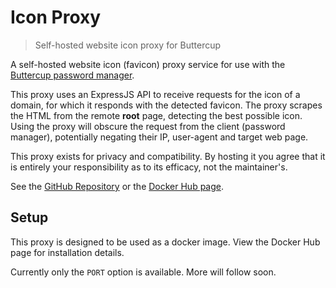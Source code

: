 # Icon Proxy
> Self-hosted website icon proxy for Buttercup

A self-hosted website icon (favicon) proxy service for use with the [Buttercup password manager](https://buttercup.pw).

This proxy uses an ExpressJS API to receive requests for the icon of a domain, for which it responds with the detected favicon. The proxy scrapes the HTML from the remote **root** page, detecting the best possible icon. Using the proxy will obscure the request from the client (password manager), potentially negating their IP, user-agent and target web page.

This proxy exists for privacy and compatibility. By hosting it you agree that it is entirely your responsibility as to its efficacy, not the maintainer's.

See the [GitHub Repository](https://github.com/buttercup/icon-proxy) or the [Docker Hub page](https://hub.docker.com/r/buttercuppw/icon-proxy).

## Setup

This proxy is designed to be used as a docker image. View the Docker Hub page for installation details.

Currently only the `PORT` option is available. More will follow soon.
